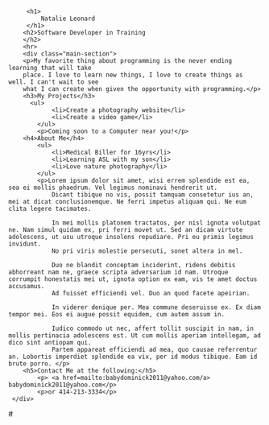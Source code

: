 <!DOCTYPE html>
<html>
  <head>
    <meta charset="utf-8">
    <meta name="viewport" content="width=device-width">
    <link rel="stylesheet"
          href="./styles.css"
  /> 
    <title>repl.it</title>
  </head>
  <body>
    <!-- 
      Directions:
        1. Create a DIV element to contain the page content.
        2. Inside your DIV, create an H1 tag that contains your name as the text.
        3. Below your H1 tag, create an H2 tag that contains the content text, "Software Developer."
        4. Below your H2 tag, create an HR tag, which will make a horizontal line.
        5. Create a paragraph tag and put a sentence of your choice in it. (Suggestion: "My favorite thing about programming is _______.")
        6. Create an H3 tag that says "My Projects."
        7. Create a paragraph tag that says "Coming Soon."
        8. Create an H3 tag that says "About Me."
        9. Create a paragraph tag that contains the "lorem ipsum" text. HINT: You will need to do a search for this text...it is long! Alternatively, grab a sample from this site: https://generator.lorem-ipsum.info/
        BONUS: Try one of the following ideas if you finish early.
          - Switch out your lorem ipsum for Hipster Ipsum (https://hipsum.co/).
          - Add another H3 that contains "Contact Me," a paragraph tag containing your email, and a paragraph tag containing your phone number (these can be fake!).
     -->
     
         <h1> 
             Natalie Leonard
         </h1>
        <h2>Software Developer in Training
        </h2>
        <hr> 
        <div class="main-section">
        <p>My favorite thing about programming is the never ending learning that will take
        place. I love to learn new things, I love to create things as well. I can't wait to see
        what I can create when given the opportunity with programming.</p> 
        <h3>My Projects</h3>
          <ul>
                <li>Create a photography website</li>
                <li>Create a video game</li>
            </ul>
            <p>Coming soon to a Computer near you!</p>
        <h4>About Me</h4>
            <ul>
                <li>Medical Biller for 16yrs</li>
                <li>Learning ASL with my son</li>
                <li>Love nature photography</li>
            </ul>
            <p>Lorem ipsum dolor sit amet, wisi errem splendide est ea, sea ei mollis phaedrum. Vel legimus nominavi hendrerit ut. 
                Dicant tibique no vis, possit tamquam consetetur ius an, mei at dicat conclusionemque. Ne ferri impetus aliquam qui. Ne eum clita legere tacimates.

                In mei mollis platonem tractatos, per nisl ignota volutpat ne. Nam simul quidam ex, pri ferri movet ut. Sed an dicam virtute adolescens, ut usu utroque insolens repudiare. Pri eu primis legimus invidunt. 
                No pri viris molestie persecuti, sonet altera in mel.
                
                Duo ne blandit conceptam inciderint, ridens debitis abhorreant nam ne, graece scripta adversarium id nam. Utroque corrumpit honestatis mei ut, ignota option ex eam, vis te amet doctus accusamus. 
                Ad fuisset efficiendi vel. Duo an quod facete apeirian.
                
                In viderer denique per. Mea commune deseruisse ex. Ex diam tempor mei. Eos ei augue possit equidem, cum autem assum in.
                
                Iudico commodo ut nec, affert tollit suscipit in nam, in mollis pertinacia adolescens est. Ut cum mollis aperiam intellegam, ad dico sint antiopam qui. 
                Partem appareat efficiendi ad mea, quo causae referrentur an. Lobortis imperdiet splendide ea vix, per id modus tibique. Eam id brute porro. </p>
        <h5>Contact Me at the following:</h5>
            <p> <a href=mailto:babydominick2011@yahoo.com/a> babydominick2011@yahoo.com</p>
            <p>or 414-213-3334</p>
     </div>
  </body>
</html>#


